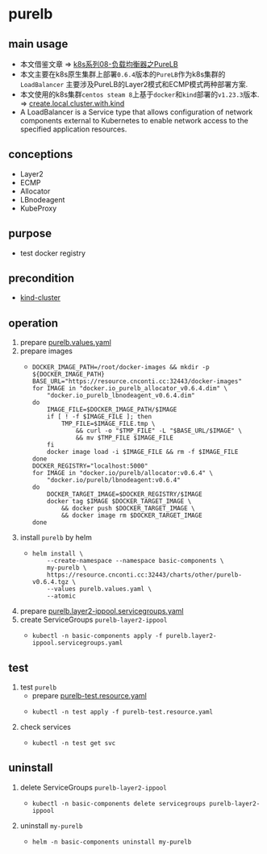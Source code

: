 # purelb

## main usage
* 本文借鉴文章 => [k8s系列08-负载均衡器之PureLB ](https://tinychen.com/20220524-k8s-08-loadbalancer-purelb)
* 本文主要在k8s原生集群上部署`0.6.4`版本的`PureLB`作为k8s集群的`LoadBalancer` 主要涉及PureLB的Layer2模式和ECMP模式两种部署方案.
* 本文使用的k8s集群`centos steam 8`上基于`docker`和`kind`部署的`v1.23.3`版本. => [create.local.cluster.with.kind](/kubernetes/create.local.cluster.with.kind.md)
* A LoadBalancer is a Service type that allows configuration of network components external to Kubernetes to enable network access to the specified application resources.

## conceptions
* Layer2
* ECMP
* Allocator
* LBnodeagent
* KubeProxy

## purpose
* test docker registry

## precondition
* [kind-cluster](/basics/kubernetesernetes/kind-cluster.md)

## operation
1. prepare [purelb.values.yaml](resources/purelb.values.yaml.md)
2. prepare images
    * ```shell
      DOCKER_IMAGE_PATH=/root/docker-images && mkdir -p ${DOCKER_IMAGE_PATH}
      BASE_URL="https://resource.cnconti.cc:32443/docker-images"
      for IMAGE in "docker.io_purelb_allocator_v0.6.4.dim" \
          "docker.io_purelb_lbnodeagent_v0.6.4.dim"
      do
          IMAGE_FILE=$DOCKER_IMAGE_PATH/$IMAGE
          if [ ! -f $IMAGE_FILE ]; then
              TMP_FILE=$IMAGE_FILE.tmp \
                  && curl -o "$TMP_FILE" -L "$BASE_URL/$IMAGE" \
                  && mv $TMP_FILE $IMAGE_FILE
          fi
          docker image load -i $IMAGE_FILE && rm -f $IMAGE_FILE
      done
      DOCKER_REGISTRY="localhost:5000"
      for IMAGE in "docker.io/purelb/allocator:v0.6.4" \
          "docker.io/purelb/lbnodeagent:v0.6.4"
      do
          DOCKER_TARGET_IMAGE=$DOCKER_REGISTRY/$IMAGE
          docker tag $IMAGE $DOCKER_TARGET_IMAGE \
              && docker push $DOCKER_TARGET_IMAGE \
              && docker image rm $DOCKER_TARGET_IMAGE
      done
      ```
4. install `purelb` by helm
    * ```shell
      helm install \
          --create-namespace --namespace basic-components \
          my-purelb \
          https://resource.cnconti.cc:32443/charts/other/purelb-v0.6.4.tgz \
          --values purelb.values.yaml \
          --atomic
      ```
5. prepare [purelb.layer2-ippool.servicegroups.yaml](resources/purelb.layer2-ippool.servicegroups.yaml.md)
6. create ServiceGroups `purelb-layer2-ippool`
    * ```shell
      kubectl -n basic-components apply -f purelb.layer2-ippool.servicegroups.yaml
      ```

## test
1. test `purelb`
    * prepare [purelb-test.resource.yaml](resources/purelb-test.resource.yaml.md)
    * ```shell
      kubectl -n test apply -f purelb-test.resource.yaml
      ```
2. check services
    * ```shell
      kubectl -n test get svc
      ```

## uninstall
1. delete ServiceGroups `purelb-layer2-ippool`
    * ```shell
      kubectl -n basic-components delete servicegroups purelb-layer2-ippool
      ```
2. uninstall `my-purelb`
    * ```shell
      helm -n basic-components uninstall my-purelb
      ```
